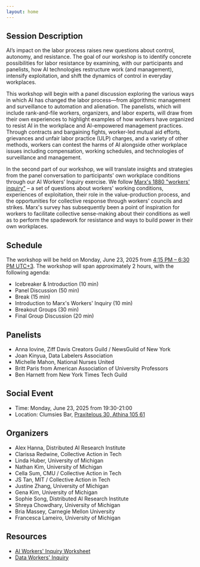 ```yaml
---
layout: home
---
```


## Session Description

AI’s impact on the labor process raises new questions about control, autonomy, and resistance. The goal of our workshop is to identify concrete possibilities for labor resistance by examining, with our participants and panelists, how AI technologies restructure work (and management), intensify exploitation, and shift the dynamics of control in everyday workplaces.

This workshop will begin with a panel discussion exploring the various ways in which AI has changed the labor process—from algorithmic management and surveillance to automation and alienation. The panelists, which will include rank-and-file workers, organizers, and labor experts, will draw from their own experiences to highlight examples of how workers have organized to resist AI in the workplace and AI-empowered management practices. Through contracts and bargaining fights, worker-led mutual aid efforts, grievances and unfair labor practice (ULP) charges, and a variety of other methods, workers can contest the harms of AI alongside other workplace issues including compensation, working schedules, and technologies of surveillance and management.

In the second part of our workshop, we will translate insights and strategies from the panel conversation to participants' own workplace conditions through our AI Workers’ Inquiry exercise. We follow [Marx's 1880 "workers' inquiry"](https://www.marxists.org/archive/marx/works/1880/04/20.htm) – a set of questions about workers' working conditions, experiences of exploitation, their role in the value-production process, and the opportunities for collective response through workers' councils and strikes. Marx's survey has subsequently been a point of inspiration for workers to facilitate collective sense-making about their conditions as well as to perform the spadework for resistance and ways to build power in their own workplaces.

## Schedule

The workshop will be held on Monday, June 23, 2025 from [4:15 PM – 6:30 PM UTC+3](https://www.timeanddate.com/worldclock/fixedtime.html?msg=FAccT+2025+CRAFT+-+AI+Workers%27+Inquiry+&iso=20250623T1615&p1=26&ah=2&am=15). The workshop will span approximately 2 hours, with the following agenda:

* Icebreaker & Introduction (10 min)
* Panel Discussion (50 min)
* Break (15 min)
* Introduction to Marx's Workers' Inquiry (10 min)
* Breakout Groups (30 min)
* Final Group Discussion (20 min)

## Panelists
* Anna Iovine, Ziff Davis Creators Guild / NewsGuild of New York
* Joan Kinyua, Data Labelers Association
* Michelle Mahon, National Nurses United
* Britt Paris from American Association of University Professors
* Ben Harnett from New York Times Tech Guild

## Social Event
* Time: Monday, June 23, 2025 from 19:30-21:00
* Location: Clumsies Bar, [Praxitelous 30, Athina 105 61](https://maps.app.goo.gl/AuqB5w2eNZPQgEB19)

## Organizers
* Alex Hanna, Distributed AI Research Institute
* Clarissa Redwine, Collective Action in Tech
* Linda Huber, University of Michigan
* Nathan Kim, University of Michigan
* Cella Sum, CMU / Collective Action in Tech
* JS Tan, MIT / Collective Action in Tech
* Justine Zhang, University of Michigan
* Gena Kim, University of Michigan
* Sophie Song, Distributed AI Research Institute
* Shreya Chowdhary, University of Michigan
* Bria Massey, Carnegie Mellon University
* Francesca Lameiro, University of Michigan

## Resources
* [AI Workers' Inquiry Worksheet](http://bit.ly/AIworkinquiry)
* [Data Workers' Inquiry](https://data-workers.org/)
